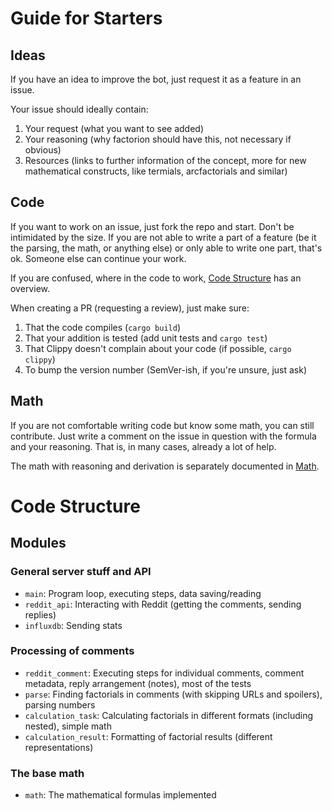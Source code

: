 # Guide for Starters
## Ideas
If you have an idea to improve the bot, just request it as a feature in an issue.

Your issue should ideally contain:
1. Your request (what you want to see added)
2. Your reasoning (why factorion should have this, not necessary if obvious)
3. Resources (links to further information of the concept, more for new mathematical constructs, like termials, arcfactorials and similar)
## Code
If you want to work on an issue, just fork the repo and start.
Don't be intimidated by the size. If you are not able to write a part of a feature (be it the parsing, the math, or anything else) or only able to write one part, that's ok.
Someone else can continue your work.

If you are confused, where in the code to work, [Code Structure](#code-structure) has an overview.

When creating a PR (requesting a review), just make sure:
1. That the code compiles (`cargo build`)
2. That your addition is tested (add unit tests and `cargo test`)
3. That Clippy doesn't complain about your code (if possible, `cargo clippy`)
4. To bump the version number (SemVer-ish, if you're unsure, just ask)
## Math
If you are not comfortable writing code but know some math, you can still contribute.
Just write a comment on the issue in question with the formula and your reasoning.
That is, in many cases, already a lot of help.

The math with reasoning and derivation is separately documented in [Math](MATH.md).
# Code Structure
## Modules
### General server stuff and API
- `main`: Program loop, executing steps, data saving/reading
- `reddit_api`: Interacting with Reddit (getting the comments, sending replies)
- `influxdb`: Sending stats
### Processing of comments
- `reddit_comment`: Executing steps for individual comments, comment metadata, reply arrangement (notes), most of the tests
- `parse`: Finding factorials in comments (with skipping URLs and spoilers), parsing numbers
- `calculation_task`: Calculating factorials in different formats (including nested), simple math
- `calculation_result`: Formatting of factorial results (different representations)
### The base math
- `math`: The mathematical formulas implemented
